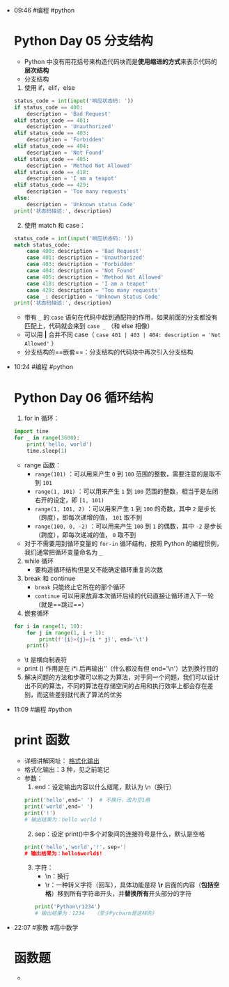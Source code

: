 
- 09:46 
	#编程 #python 
	# Python Day 05  分支结构
	
	- Python 中没有用花括号来构造代码块而是**使用缩进的方式**来表示代码的**层次结构**
	- 分支结构
	1. 使用 if，elif，else
	```python
	status_code = int(input('响应状态码: '))
	if status_code == 400:
	    description = 'Bad Request'
	elif status_code == 401:
	    description = 'Unauthorized'
	elif status_code == 403:
	    description = 'Forbidden'
	elif status_code == 404:
	    description = 'Not Found'
	elif status_code == 405:
	    description = 'Method Not Allowed'
	elif status_code == 418:
	    description = 'I am a teapot'
	elif status_code == 429:
	    description = 'Too many requests'
	else:
	    description = 'Unknown status Code'
	print('状态码描述:', description)
	```
	
	2. 使用 match 和 case：
	```python
	status_code = int(input('响应状态码: '))
	match status_code:
	    case 400: description = 'Bad Request'
	    case 401: description = 'Unauthorized'
	    case 403: description = 'Forbidden'
	    case 404: description = 'Not Found'
	    case 405: description = 'Method Not Allowed'
	    case 418: description = 'I am a teapot'
	    case 429: description = 'Too many requests'
	    case _: description = 'Unknown Status Code'
	print('状态码描述:', description)
	```
	 - 带有 `_` 的 `case` 语句在代码中起到通配符的作用，如果前面的分支都没有匹配上，代码就会来到 `case _` （和 else 相像）
	 - 可以用 **|** 合并不同 case（ `case 401 | 403 | 404: description = 'Not Allowed'`  ）
	 - 分支结构的==嵌套==：分支结构的代码块中再次引入分支结构 
- 10:24 
	#编程 #python 
	# Python Day 06  循环结构
	
	1. for in 循环：
	```python
	import time
	for _ in range(3600):
	    print('hello, world')
	    time.sleep(1)
	```
	
	- range 函数：
		- `range(101)` ：可以用来产生 `0` 到 `100` 范围的整数，需要注意的是取不到 `101` 
		- `range(1, 101)` ：可以用来产生 `1` 到 `100` 范围的整数，相当于是左闭右开的设定，即 `[1, 101)` 
		- `range(1, 101, 2)` ：可以用来产生 `1` 到 `100` 的奇数，其中 `2` 是步长（跨度），即每次递增的值， `101` 取不到
		- `range(100, 0, -2)` ：可以用来产生 `100` 到 `1` 的偶数，其中 `-2` 是步长（跨度），即每次递减的值， `0` 取不到
	- 对于不需要用到循环变量的 `for-in` 循环结构，按照 Python 的编程惯例，我们通常把循环变量命名为 `_`
	2. while 循环
		-  要构造循环结构但是又不能确定循环重复的次数
	3. break 和 continue
		-  `break` 只能终止它所在的那个循环
		- `continue` 可以用来放弃本次循环后续的代码直接让循环进入下一轮（就是==跳过==）
	4. 嵌套循环
	```python
	for i in range(1, 10):
	    for j in range(1, i + 1):
	        print(f'{i}×{j}={i * j}', end='\t')
	    print()
	```
	- \t 是横向制表符
	- print () 作用是在 i\*i 后再输出‘’（什么都没有但 end='\n'）达到换行目的
	
	5. 解决问题的方法和步骤可以称之为算法，对于同一个问题，我们可以设计出不同的算法，不同的算法在存储空间的占用和执行效率上都会存在差别，而这些差别就代表了算法的优劣
- 11:09 
	#编程 #python 
	# print 函数
	- 详细讲解网址： [格式化输出](https://www.cnblogs.com/qinchao0317/p/10699717.html)
	- 格式化输出：3 种，见之前笔记
	- 参数：
		1. end：设定输出内容以什么结尾，默认为 \n（换行）
		```python
		print('hello',end=' ')  # 不换行，改为空1格
		print('world',end=' ') 
		print('!')
		# 输出结果为：hello world !
		```
		2. sep：设定 print()中多个对象间的连接符号是什么，默认是空格
		```python
		print('hello','world','!'，sep=')
		# 输出结果为：hello$world$!
		```
		3. 字符：
			- \n：换行
			- \r：一种转义字符（回车），具体功能是将 **\r** 后面的内容（**包括空格**）移到所有字符串开头，并**替换所有**开头部分的字符
			 ```python
			 print('Python\r1234')
			 # 输出结果为：1234   （至少Pycharm是这样的）
			 ```
			  
- 22:07 
	#家教 #高中数学
	# 函数题
	
	-     